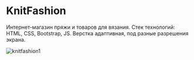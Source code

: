 # KnitFashion

Интернет-магазин пряжи и товаров для вязания. Стек технологий: HTML, CSS, Bootstrap, JS. Верстка адаптивная, под разные разрешения экрана.

![knitfashion1](https://user-images.githubusercontent.com/87936070/168101267-e9410d95-52ec-4f5b-94c2-0484a4237654.png)
